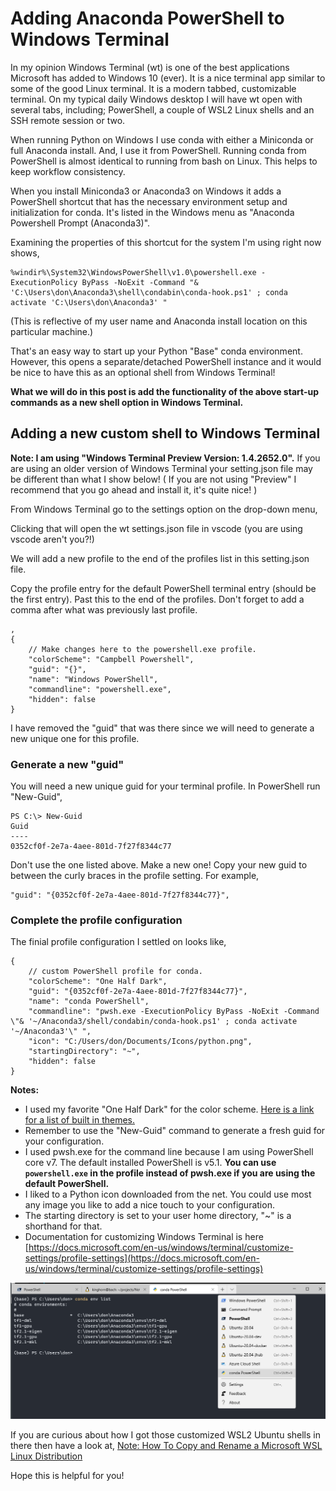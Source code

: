 # Adding Anaconda PowerShell to Windows Terminal

In my opinion Windows Terminal (wt) is one of the best applications Microsoft has added to Windows 10 (ever). It is a nice terminal app similar to some of the good Linux terminal. It is a modern tabbed, customizable terminal. On my typical daily Windows desktop I will have wt open with several tabs, including; PowerShell, a couple of WSL2 Linux shells and an SSH remote session or two.

When running Python on Windows I use conda with either a Miniconda or full Anaconda install. And, I use it from PowerShell. Running conda from PowerShell is almost identical to running from bash on Linux. This helps to keep workflow consistency.  

When you install Miniconda3 or Anaconda3 on Windows it adds a PowerShell shortcut that has the necessary environment setup and initialization for conda. It's listed in the Windows menu as "Anaconda Powershell Prompt (Anaconda3)".

Examining the properties of this shortcut for the system I'm using right now shows,

```
%windir%\System32\WindowsPowerShell\v1.0\powershell.exe -ExecutionPolicy ByPass -NoExit -Command "& 'C:\Users\don\Anaconda3\shell\condabin\conda-hook.ps1' ; conda activate 'C:\Users\don\Anaconda3' "
```

(This is reflective of my user name and Anaconda install location on this particular machine.)

That's an easy way to start up your Python "Base" conda environment. However, this opens a separate/detached PowerShell instance and it would be nice to have this as an optional shell from Windows Terminal!

**What we will do in this post is add the functionality of the above start-up commands as a new shell option in Windows Terminal.** 

## Adding a new custom shell to Windows Terminal

**Note: I am using "Windows Terminal Preview Version: 1.4.2652.0".** If you are using an older version of Windows Terminal your setting.json file may be different than what I show below! ( If you are not using "Preview" I recommend that you go ahead and install it, it's quite nice! )

From Windows Terminal go to the settings option on the drop-down menu,

Clicking that will open the wt settings.json file in vscode (you are using vscode aren't you?!)

We will add a new profile to the end of the profiles list in this setting.json file.

Copy the profile entry for the default PowerShell terminal entry (should be the first entry). Past this to the end of the profiles. Don't forget to add a comma after what was previously last profile. 

```
,
{
    // Make changes here to the powershell.exe profile.
    "colorScheme": "Campbell Powershell",
    "guid": "{}",
    "name": "Windows PowerShell",
    "commandline": "powershell.exe",
    "hidden": false
}
```
I have removed the "guid" that was there since we will need to generate a new unique one for this profile.

### Generate a new "guid"
You will need a new unique guid for your terminal profile. In PowerShell run "New-Guid",
```
PS C:\> New-Guid
Guid
----
0352cf0f-2e7a-4aee-801d-7f27f8344c77
```
Don't use the one listed above. Make a new one! Copy your new guid to between the curly braces in the profile setting. For example,
```
"guid": "{0352cf0f-2e7a-4aee-801d-7f27f8344c77}",
```

### Complete the profile configuration

The finial profile configuration I settled on looks like,
```
{
    // custom PowerShell profile for conda.
    "colorScheme": "One Half Dark",
    "guid": "{0352cf0f-2e7a-4aee-801d-7f27f8344c77}",
    "name": "conda PowerShell",
    "commandline": "pwsh.exe -ExecutionPolicy ByPass -NoExit -Command \"& '~/Anaconda3/shell/condabin/conda-hook.ps1' ; conda activate '~/Anaconda3'\" ",
    "icon": "C:/Users/don/Documents/Icons/python.png",
    "startingDirectory": "~",
    "hidden": false
}
```

**Notes:**
- I used my favorite "One Half Dark" for the color scheme. [Here is a link for a list of built in themes.](https://docs.microsoft.com/en-us/windows/terminal/customize-settings/color-schemes)
- Remember to use the "New-Guid" command to generate a fresh guid for your configuration.
- I used pwsh.exe for the command line because I am using PowerShell core v7. The default installed PowerShell is v5.1. **You can use `powershell.exe` in the profile instead of pwsh.exe if you are using the default PowerShell.** 
- I liked to a Python icon downloaded from the net. You could use most any image you like to add a nice touch to your configuration.
- The starting directory is set to your user home directory, "~" is a shorthand for that.
- Documentation for customizing Windows Terminal is here [https://docs.microsoft.com/en-us/windows/terminal/customize-settings/profile-settings](https://docs.microsoft.com/en-us/windows/terminal/customize-settings/profile-settings)


![WT conda pwsh](wt-conda-pwsh.png)

If you are curious about how I got those customized WSL2 Ubuntu shells in there then have a look at,
[Note: How To Copy and Rename a Microsoft WSL Linux Distribution](https://www.pugetsystems.com/labs/hpc/Note-How-To-Copy-and-Rename-a-Microsoft-WSL-Linux-Distribution-1811/)

Hope this is helpful for you!
